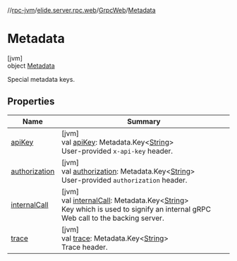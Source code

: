 //[rpc-jvm](../../../../index.md)/[elide.server.rpc.web](../../index.md)/[GrpcWeb](../index.md)/[Metadata](index.md)

# Metadata

[jvm]\
object [Metadata](index.md)

Special metadata keys.

## Properties

| Name | Summary |
|---|---|
| [apiKey](api-key.md) | [jvm]<br>val [apiKey](api-key.md): Metadata.Key&lt;[String](https://kotlinlang.org/api/latest/jvm/stdlib/kotlin/-string/index.html)&gt;<br>User-provided `x-api-key` header. |
| [authorization](authorization.md) | [jvm]<br>val [authorization](authorization.md): Metadata.Key&lt;[String](https://kotlinlang.org/api/latest/jvm/stdlib/kotlin/-string/index.html)&gt;<br>User-provided `authorization` header. |
| [internalCall](internal-call.md) | [jvm]<br>val [internalCall](internal-call.md): Metadata.Key&lt;[String](https://kotlinlang.org/api/latest/jvm/stdlib/kotlin/-string/index.html)&gt;<br>Key which is used to signify an internal gRPC Web call to the backing server. |
| [trace](trace.md) | [jvm]<br>val [trace](trace.md): Metadata.Key&lt;[String](https://kotlinlang.org/api/latest/jvm/stdlib/kotlin/-string/index.html)&gt;<br>Trace header. |
